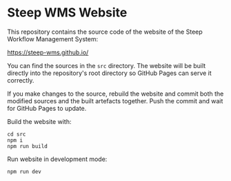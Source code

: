 # Steep WMS Website

This repository contains the source code of the website of the Steep Workflow
Management System:

<https://steep-wms.github.io/>

You can find the sources in the `src` directory. The website will be built
directly into the repository's root directory so GitHub Pages can serve it
correctly.

If you make changes to the source, rebuild the website and commit both the
modified sources and the built artefacts together. Push the commit and wait
for GitHub Pages to update.

Build the website with:

    cd src
    npm i
    npm run build

Run website in development mode:

    npm run dev
